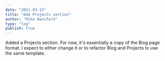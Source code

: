 ```yaml
---
date: "2021-03-13"
title: "Add Projects section"
author: "Mike Hansford"
type: "log"
publish: true
---
```

Added a Projects section. For now, it's essentially a copy of the Blog page format. I expect to either change it or to refactor Blog and Projects to use the same template. 